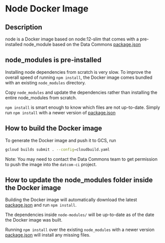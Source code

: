 # Node Docker Image

## Description

node is a Docker image based on node:12-slim that comes with a pre-installed node_module based on the Data Commons [package.json](https://github.com/datacommonsorg/website/blob/master/static/package.json)

## node_modules is pre-installed

Installing node dependencies from scratch is very slow.
To improve the overall speed of running `npm install`, the Docker image comes bundled with an existing `node_modules` directory.

Copy `node_modules` and update the dependencies rather than installing the entire node_modules from scratch.

`npm install` is smart enough to know which files are not up-to-date.
Simply run `npm install` with a newer  version of [package.json](https://github.com/datacommonsorg/website/blob/master/static/package.json)

## How to build the Docker image

To generate the Docker image and push it to GCS, run

```bash
gcloud builds submit . --config=cloudbuild.yaml
```

Note: You may need to contact the Data Commons team to get permission to push the image into the `datcom-ci` project.

## How to update the node_modules folder inside the Docker image

Building the Docker image will automatically download the latest [package.json](https://github.com/datacommonsorg/website/blob/master/static/package.json) and run `npm install`.

The dependencies inside `node-modules/` will be up-to-date as of the date the Docker image was built.

Running `npm install` over the existing `node_modules` with a newer version [package.json](https://github.com/datacommonsorg/website/blob/master/static/package.json) will install any missing files.
